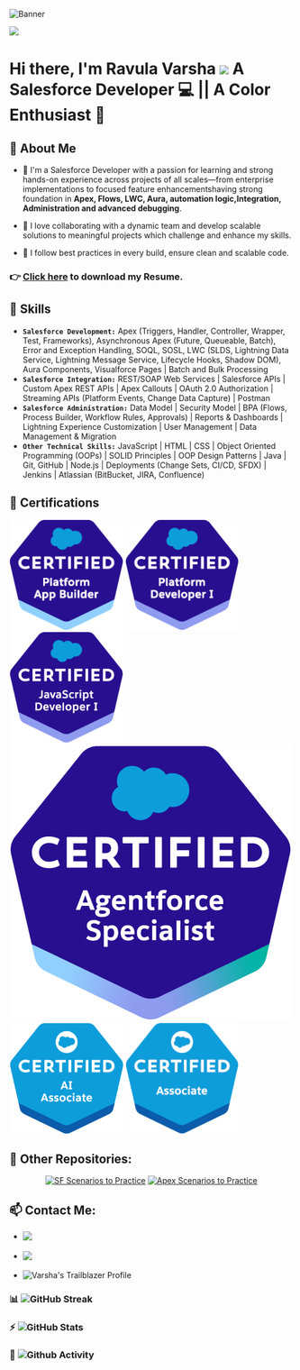 ![Banner](https://github.com/RavulaVarsha55/RavulaVarsha55/blob/main/GitHub%20banner.png?raw=true)

![](https://komarev.com/ghpvc/?username=RavulaVarsha55&style=for-the-badge&abbreviated=true)

# Hi there, I'm Ravula Varsha <img src="https://media.giphy.com/media/hvRJCLFzcasrR4ia7z/giphy.gif" width="25px">  A Salesforce Developer 💻 || A Color Enthusiast 🎨 

## 🌟 About Me

- 🌟 I'm a Salesforce Developer with a passion for learning and strong hands-on experience across projects of all scales—from enterprise implementations to focused feature enhancementshaving strong foundation in **Apex, Flows, LWC, Aura, automation logic,Integration, Administration and advanced debugging**.

- 👋 I love collaborating with a dynamic team and develop scalable solutions to meaningful projects which challenge and enhance my skills.

- 🚀 I  follow best practices in every build, ensure clean and scalable code.


### 👉 <a href="https://github.com/Ravulavarsha55/Ravulavarsha55/raw/main/Salesforce%20Developer%20Varsha%20Ravula.pdf" download="Resume Salesforce Developer Varsha Ravula">Click here</a> to download my Resume.

## 🎯 Skills

- **`Salesforce Development:`** Apex (Triggers, Handler, Controller, Wrapper, Test, Frameworks), Asynchronous Apex (Future, Queueable, Batch), Error and Exception Handling, SOQL, SOSL, LWC (SLDS, Lightning Data Service, Lightning Message Service, Lifecycle Hooks, Shadow DOM), Aura Components, Visualforce Pages | Batch and Bulk Processing
- **`Salesforce Integration:`** REST/SOAP Web Services | Salesforce APIs | Custom Apex REST APIs | Apex Callouts | OAuth 2.0 Authorization | Streaming APIs (Platform Events, Change Data Capture) | Postman
- **`Salesforce Administration:`** Data Model | Security Model | BPA (Flows, Process Builder, Workflow Rules, Approvals) | Reports & Dashboards | Lightning Experience Customization | User Management | Data Management & Migration
- **`Other Technical Skills:`** JavaScript | HTML | CSS | Object Oriented Programming (OOPs) | SOLID Principles | OOP Design Patterns | Java | Git, GitHub | Node.js | Deployments (Change Sets, CI/CD, SFDX) | Jenkins | Atlassian (BitBucket, JIRA, Confluence)


## 📄 Certifications

<img src="Assets/certifications/App.Builder.png" title="App Builder"
                                class="w-24 mr-2 mb-2" style="max-width: 40%;"/>
                            <img src="Assets/certifications/Programmer.I.png" title="Platform Developer 1"
                                class="w-24 mr-2 mb-2" style="max-width: 40%;"/>
                            <img src="Assets/certifications/JavaScript.Developer.I.png" title="Javascript Developer 1"
                                class="w-24 mr-2 mb-2" style="max-width: 40%;"/>
                                <img src="Assets/certifications/agentforce_specialist.png"
                                    title="Salesforce Agentforce Specialist" class="w-24 mr-2 mb-2" />
                                <img src="Assets/certifications/AI.Associate.png" title="Salesforce AI Associate"
                                    class="w-24 mr-2 mb-2" style="max-width: 40%;" />
                                <img src="Assets/certifications/Associate.png" title="Salesforce Associate"
                                    class="w-24 mr-2 mb-2" style="max-width: 40%;"/>


## 🔗 Other Repositories:

<div align="center">
  <a href="https://github.com/RavulaVarsha55/Salesforce-Scenarios" title="SF Scenarios to Practice"><img src="https://github-readme-stats.vercel.app/api/pin/?username=Ravulavarsha55&repo=Salesforce-Scenarios&theme=highcontrast" height="150" alt="SF Scenarios to Practice" /></a>
  <a href="https://github.com/RavulaVarsha55/ApexSandbox.io-Solution" title="Apex Scenarios to Practice"><img src="https://github-readme-stats.vercel.app/api/pin/?username=Ravulavarsha55&repo=ApexSandbox.io-Solution&theme=highcontrast" height="150" alt="Apex Scenarios to Practice"/></a>
</div>

## 📫 Contact Me:

- <a href="mailto:ravulavarsha55@gmail.com"><img align="left" src="https://img.shields.io/badge/Email-EA4335?&style=for-the-badge&logo=Gmail&logoColor=white" /></a>

- <a href="https://www.linkedin.com/in/varsha-ravula/"><img align="left" src="https://img.shields.io/badge/LinkedIn-0A66C2?&style=for-the-badge&logo=LinkedIn&logoColor=white" /></a>

- <a href="https://www.salesforce.com/trailblazer/varsharavula"><img align=left src="https://img.shields.io/badge/Twitter-1DA1F2?&style=for-the-badge&logo=Twitter&logoColor=white"  title="Varsha's Trailblazer Profile" /> </a>

### 📊 ![GitHub Streak](https://github-readme-streak-stats.herokuapp.com/?user=bacon-delight&theme=holi-theme)

### ⚡️ ![GitHub Stats](https://github-readme-stats.vercel.app/api?username=bacon-delight&count_private=true&show_icons=true&theme=github_dark)

### 🧐 ![Github Activity](https://activity-graph.herokuapp.com/graph?username=bacon-delight&theme=github&custom_title=Activity)

